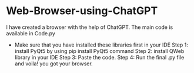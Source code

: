 # Web-Browser-using-ChatGPT
I have created a browser with the help of ChatGPT.
The main code is available in Code.py
* Make sure that you have installed these libraries first in your IDE
Step 1: install PyQt5 by using pip install PyQt5 command
Step 2: install QWeb library in your IDE
Step 3: Paste the code.
Step 4: Run the final .py file and voila! you got your browser.
